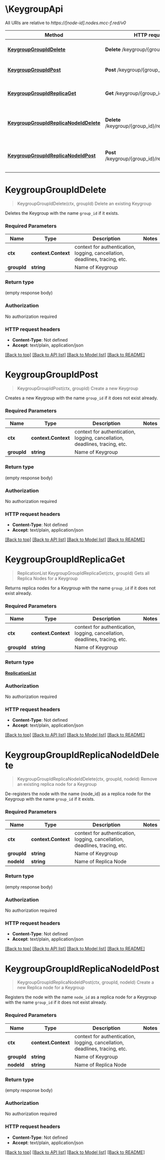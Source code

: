 # \KeygroupApi

All URIs are relative to *https://[node-id].nodes.mcc-f.red/v0*

Method | HTTP request | Description
------------- | ------------- | -------------
[**KeygroupGroupIdDelete**](KeygroupApi.md#KeygroupGroupIdDelete) | **Delete** /keygroup/{group_id} | Delete an existing Keygroup
[**KeygroupGroupIdPost**](KeygroupApi.md#KeygroupGroupIdPost) | **Post** /keygroup/{group_id} | Create a new Keygroup
[**KeygroupGroupIdReplicaGet**](KeygroupApi.md#KeygroupGroupIdReplicaGet) | **Get** /keygroup/{group_id}/replica | Gets all Replica Nodes for a Keygroup
[**KeygroupGroupIdReplicaNodeIdDelete**](KeygroupApi.md#KeygroupGroupIdReplicaNodeIdDelete) | **Delete** /keygroup/{group_id}/replica/{node_id} | Remove an existing replica node for a Keygroup
[**KeygroupGroupIdReplicaNodeIdPost**](KeygroupApi.md#KeygroupGroupIdReplicaNodeIdPost) | **Post** /keygroup/{group_id}/replica/{node_id} | Create a new Replica node for a Keygroup


# **KeygroupGroupIdDelete**
> KeygroupGroupIdDelete(ctx, groupId)
Delete an existing Keygroup

Deletes the Keygroup with the name `group_id` if it exists.

### Required Parameters

Name | Type | Description  | Notes
------------- | ------------- | ------------- | -------------
 **ctx** | **context.Context** | context for authentication, logging, cancellation, deadlines, tracing, etc.
  **groupId** | **string**| Name of Keygroup | 

### Return type

 (empty response body)

### Authorization

No authorization required

### HTTP request headers

 - **Content-Type**: Not defined
 - **Accept**: text/plain, application/json

[[Back to top]](#) [[Back to API list]](../README.md#documentation-for-api-endpoints) [[Back to Model list]](../README.md#documentation-for-models) [[Back to README]](../README.md)

# **KeygroupGroupIdPost**
> KeygroupGroupIdPost(ctx, groupId)
Create a new Keygroup

Creates a new Keygroup with the name `group_id` if it does not exist already.

### Required Parameters

Name | Type | Description  | Notes
------------- | ------------- | ------------- | -------------
 **ctx** | **context.Context** | context for authentication, logging, cancellation, deadlines, tracing, etc.
  **groupId** | **string**| Name of Keygroup | 

### Return type

 (empty response body)

### Authorization

No authorization required

### HTTP request headers

 - **Content-Type**: Not defined
 - **Accept**: text/plain, application/json

[[Back to top]](#) [[Back to API list]](../README.md#documentation-for-api-endpoints) [[Back to Model list]](../README.md#documentation-for-models) [[Back to README]](../README.md)

# **KeygroupGroupIdReplicaGet**
> ReplicationList KeygroupGroupIdReplicaGet(ctx, groupId)
Gets all Replica Nodes for a Keygroup

Returns replica nodes for a Keygroup with the name `group_id` if it does not exist already.

### Required Parameters

Name | Type | Description  | Notes
------------- | ------------- | ------------- | -------------
 **ctx** | **context.Context** | context for authentication, logging, cancellation, deadlines, tracing, etc.
  **groupId** | **string**| Name of Keygroup | 

### Return type

[**ReplicationList**](ReplicationList.md)

### Authorization

No authorization required

### HTTP request headers

 - **Content-Type**: Not defined
 - **Accept**: text/plain, application/json

[[Back to top]](#) [[Back to API list]](../README.md#documentation-for-api-endpoints) [[Back to Model list]](../README.md#documentation-for-models) [[Back to README]](../README.md)

# **KeygroupGroupIdReplicaNodeIdDelete**
> KeygroupGroupIdReplicaNodeIdDelete(ctx, groupId, nodeId)
Remove an existing replica node for a Keygroup

De-registers the node with the name {node_id} as a replica node for the Keygroup with the name `group_id` if it exists.

### Required Parameters

Name | Type | Description  | Notes
------------- | ------------- | ------------- | -------------
 **ctx** | **context.Context** | context for authentication, logging, cancellation, deadlines, tracing, etc.
  **groupId** | **string**| Name of Keygroup | 
  **nodeId** | **string**| Name of Replica Node | 

### Return type

 (empty response body)

### Authorization

No authorization required

### HTTP request headers

 - **Content-Type**: Not defined
 - **Accept**: text/plain, application/json

[[Back to top]](#) [[Back to API list]](../README.md#documentation-for-api-endpoints) [[Back to Model list]](../README.md#documentation-for-models) [[Back to README]](../README.md)

# **KeygroupGroupIdReplicaNodeIdPost**
> KeygroupGroupIdReplicaNodeIdPost(ctx, groupId, nodeId)
Create a new Replica node for a Keygroup

Registers the node with the name `node_id` as a replica node for a Keygroup with the name `group_id` if it does not exist already.

### Required Parameters

Name | Type | Description  | Notes
------------- | ------------- | ------------- | -------------
 **ctx** | **context.Context** | context for authentication, logging, cancellation, deadlines, tracing, etc.
  **groupId** | **string**| Name of Keygroup | 
  **nodeId** | **string**| Name of Replica Node | 

### Return type

 (empty response body)

### Authorization

No authorization required

### HTTP request headers

 - **Content-Type**: Not defined
 - **Accept**: text/plain, application/json

[[Back to top]](#) [[Back to API list]](../README.md#documentation-for-api-endpoints) [[Back to Model list]](../README.md#documentation-for-models) [[Back to README]](../README.md)

